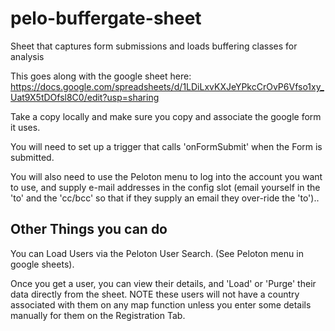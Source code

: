 # pelo-buffergate-sheet
Sheet that captures form submissions and loads buffering classes for analysis

This goes along with the google sheet here: https://docs.google.com/spreadsheets/d/1LDiLxvKXJeYPkcCrOvP6Vfso1xy_Uat9X5tDOfsl8C0/edit?usp=sharing

Take a copy locally and make sure you copy and associate the google form it uses.

You will need to set up a trigger that calls 'onFormSubmit' when the Form is submitted.

You will also need to use the Peloton menu to log into the account you want to use, and supply e-mail addresses in the config slot (email yourself in the 'to' and the 'cc/bcc' so that if they supply an email they over-ride the 'to').. 

## Other Things you can do  
You can Load Users via the Peloton User Search. (See Peloton menu in google sheets).

Once you get a user, you can view their details, and 'Load' or 'Purge' their data directly from the sheet. NOTE these users will not have a country associated with them on any map function unless you enter some details manually for them on the Registration Tab.
